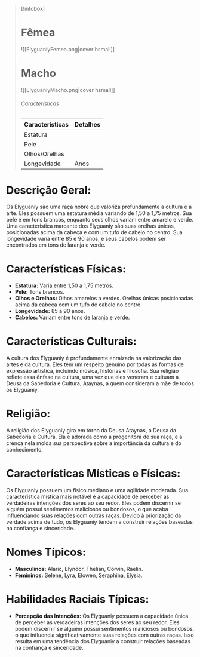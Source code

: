 > [!infobox]
> #  Fêmea
> ![[ElyguaniyFemea.png|cover hsmall]]
> # Macho
> ![[ElyguaniyMacho.png|cover hsmall]]
> ###### Características 
> | Características| Detalhes |
> | ---- | ---- |
> | Estatura| |
> | Pele |  |
> |Olhos/Orelhas |  |
> | Longevidade |  Anos |


# **Descrição Geral:**

Os Elyguaniy são uma raça nobre que valoriza profundamente a cultura e a arte. Eles possuem uma estatura média variando de 1,50 a 1,75 metros. Sua pele é em tons brancos, enquanto seus olhos variam entre amarelo e verde. Uma característica marcante dos Elyguaniy são suas orelhas únicas, posicionadas acima da cabeça e com um tufo de cabelo no centro. Sua longevidade varia entre 85 e 90 anos, e seus cabelos podem ser encontrados em tons de laranja e verde.

# **Características Físicas:**

- **Estatura:** Varia entre 1,50 a 1,75 metros.
- **Pele:** Tons brancos.
- **Olhos e Orelhas:** Olhos amarelos a verdes. Orelhas únicas posicionadas acima da cabeça com um tufo de cabelo no centro.
- **Longevidade:** 85 a 90 anos.
- **Cabelos:** Variam entre tons de laranja e verde.

# **Características Culturais:**

A cultura dos Elyguaniy é profundamente enraizada na valorização das artes e da cultura. Eles têm um respeito genuíno por todas as formas de expressão artística, incluindo música, histórias e filosofia. Sua religião reflete essa ênfase na cultura, uma vez que eles veneram e cultuam a Deusa da Sabedoria e Cultura, Ataynas, a quem consideram a mãe de todos os Elyguaniy.

# **Religião:**

A religião dos Elyguaniy gira em torno da Deusa Ataynas, a Deusa da Sabedoria e Cultura. Ela é adorada como a progenitora de sua raça, e a crença nela molda sua perspectiva sobre a importância da cultura e do conhecimento.

# **Características Místicas e Físicas:**

Os Elyguaniy possuem um físico mediano e uma agilidade moderada. Sua característica mística mais notável é a capacidade de perceber as verdadeiras intenções dos seres ao seu redor. Eles podem discernir se alguém possui sentimentos maliciosos ou bondosos, o que acaba influenciando suas relações com outras raças. Devido à priorização da verdade acima de tudo, os Elyguaniy tendem a construir relações baseadas na confiança e sinceridade.

# **Nomes Típicos:**

- **Masculinos:** Alaric, Elyndor, Thelian, Corvin, Raelin.
- **Femininos:** Selene, Lyra, Elowen, Seraphina, Elysia.

# **Habilidades Raciais Típicas:**

- **Percepção das Intenções:** Os Elyguaniy possuem a capacidade única de perceber as verdadeiras intenções dos seres ao seu redor. Eles podem discernir se alguém possui sentimentos maliciosos ou bondosos, o que influencia significativamente suas relações com outras raças. Isso resulta em uma tendência dos Elyguaniy a construir relações baseadas na confiança e sinceridade.